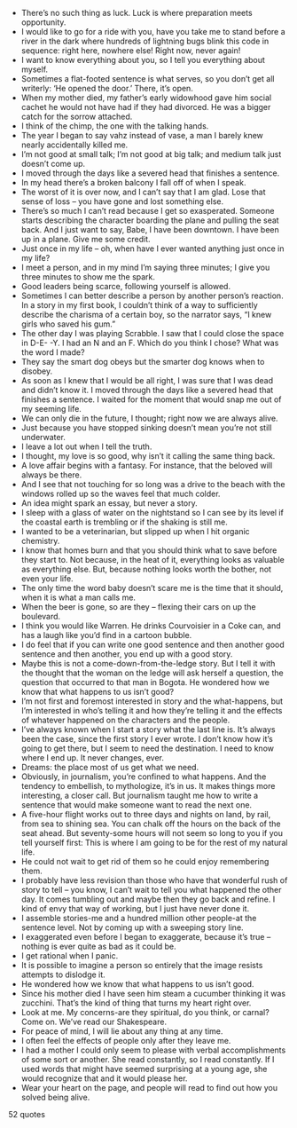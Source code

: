  - There’s no such thing as luck. Luck is where preparation meets opportunity.
 - I would like to go for a ride with you, have you take me to stand before a river in the dark where hundreds of lightning bugs blink this code in sequence: right here, nowhere else! Right now, never again!
 - I want to know everything about you, so I tell you everything about myself.
 - Sometimes a flat-footed sentence is what serves, so you don’t get all writerly: ‘He opened the door.’ There, it’s open.
 - When my mother died, my father’s early widowhood gave him social cachet he would not have had if they had divorced. He was a bigger catch for the sorrow attached.
 - I think of the chimp, the one with the talking hands.
 - The year I began to say vahz instead of vase, a man I barely knew nearly accidentally killed me.
 - I’m not good at small talk; I’m not good at big talk; and medium talk just doesn’t come up.
 - I moved through the days like a severed head that finishes a sentence.
 - In my head there’s a broken balcony I fall off of when I speak.
 - The worst of it is over now, and I can’t say that I am glad. Lose that sense of loss – you have gone and lost something else.
 - There’s so much I can’t read because I get so exasperated. Someone starts describing the character boarding the plane and pulling the seat back. And I just want to say, Babe, I have been downtown. I have been up in a plane. Give me some credit.
 - Just once in my life – oh, when have I ever wanted anything just once in my life?
 - I meet a person, and in my mind I’m saying three minutes; I give you three minutes to show me the spark.
 - Good leaders being scarce, following yourself is allowed.
 - Sometimes I can better describe a person by another person’s reaction. In a story in my first book, I couldn’t think of a way to sufficiently describe the charisma of a certain boy, so the narrator says, “I knew girls who saved his gum.”
 - The other day I was playing Scrabble. I saw that I could close the space in D-E- -Y. I had an N and an F. Which do you think I chose? What was the word I made?
 - They say the smart dog obeys but the smarter dog knows when to disobey.
 - As soon as I knew that I would be all right, I was sure that I was dead and didn’t know it. I moved through the days like a severed head that finishes a sentence. I waited for the moment that would snap me out of my seeming life.
 - We can only die in the future, I thought; right now we are always alive.
 - Just because you have stopped sinking doesn’t mean you’re not still underwater.
 - I leave a lot out when I tell the truth.
 - I thought, my love is so good, why isn’t it calling the same thing back.
 - A love affair begins with a fantasy. For instance, that the beloved will always be there.
 - And I see that not touching for so long was a drive to the beach with the windows rolled up so the waves feel that much colder.
 - An idea might spark an essay, but never a story.
 - I sleep with a glass of water on the nightstand so I can see by its level if the coastal earth is trembling or if the shaking is still me.
 - I wanted to be a veterinarian, but slipped up when I hit organic chemistry.
 - I know that homes burn and that you should think what to save before they start to. Not because, in the heat of it, everything looks as valuable as everything else. But, because nothing looks worth the bother, not even your life.
 - The only time the word baby doesn’t scare me is the time that it should, when it is what a man calls me.
 - When the beer is gone, so are they – flexing their cars on up the boulevard.
 - I think you would like Warren. He drinks Courvoisier in a Coke can, and has a laugh like you’d find in a cartoon bubble.
 - I do feel that if you can write one good sentence and then another good sentence and then another, you end up with a good story.
 - Maybe this is not a come-down-from-the-ledge story. But I tell it with the thought that the woman on the ledge will ask herself a question, the question that occurred to that man in Bogota. He wondered how we know that what happens to us isn’t good?
 - I’m not first and foremost interested in story and the what-happens, but I’m interested in who’s telling it and how they’re telling it and the effects of whatever happened on the characters and the people.
 - I’ve always known when I start a story what the last line is. It’s always been the case, since the first story I ever wrote. I don’t know how it’s going to get there, but I seem to need the destination. I need to know where I end up. It never changes, ever.
 - Dreams: the place most of us get what we need.
 - Obviously, in journalism, you’re confined to what happens. And the tendency to embellish, to mythologize, it’s in us. It makes things more interesting, a closer call. But journalism taught me how to write a sentence that would make someone want to read the next one.
 - A five-hour flight works out to three days and nights on land, by rail, from sea to shining sea. You can chalk off the hours on the back of the seat ahead. But seventy-some hours will not seem so long to you if you tell yourself first: This is where I am going to be for the rest of my natural life.
 - He could not wait to get rid of them so he could enjoy remembering them.
 - I probably have less revision than those who have that wonderful rush of story to tell – you know, I can’t wait to tell you what happened the other day. It comes tumbling out and maybe then they go back and refine. I kind of envy that way of working, but I just have never done it.
 - I assemble stories-me and a hundred million other people-at the sentence level. Not by coming up with a sweeping story line.
 - I exaggerated even before I began to exaggerate, because it’s true – nothing is ever quite as bad as it could be.
 - I get rational when I panic.
 - It is possible to imagine a person so entirely that the image resists attempts to dislodge it.
 - He wondered how we know that what happens to us isn’t good.
 - Since his mother died I have seen him steam a cucumber thinking it was zucchini. That’s the kind of thing that turns my heart right over.
 - Look at me. My concerns-are they spiritual, do you think, or carnal? Come on. We’ve read our Shakespeare.
 - For peace of mind, I will lie about any thing at any time.
 - I often feel the effects of people only after they leave me.
 - I had a mother I could only seem to please with verbal accomplishments of some sort or another. She read constantly, so I read constantly. If I used words that might have seemed surprising at a young age, she would recognize that and it would please her.
 - Wear your heart on the page, and people will read to find out how you solved being alive.

52 quotes